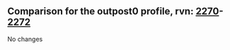 ## Comparison for the outpost0 profile, rvn: [2270](https://github.com/PRO100KatYT/FortniteProfileRevisions/tree/main/profiles/outpost0/2270%20outpost0.json)-[2272](https://github.com/PRO100KatYT/FortniteProfileRevisions/tree/main/profiles/outpost0/2272%20outpost0.json)

No changes
